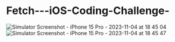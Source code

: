 # Fetch---iOS-Coding-Challenge-
![Simulator Screenshot - iPhone 15 Pro - 2023-11-04 at 18 45 04](https://github.com/julurikarthi/Fetch---iOS-Coding-Challenge-/assets/5163109/5e79f77c-ea6c-4881-bb98-a7759699adf0)
![Simulator Screenshot - iPhone 15 Pro - 2023-11-04 at 18 45 47](https://github.com/julurikarthi/Fetch---iOS-Coding-Challenge-/assets/5163109/f1ae09f3-1c04-4da2-9fba-718b811c909e)

